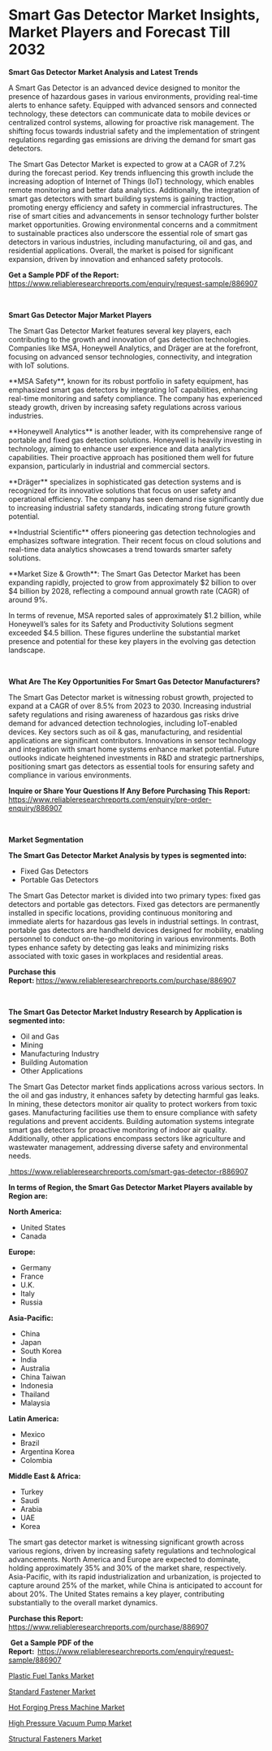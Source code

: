<p><h1>Smart Gas Detector Market Insights, Market Players and Forecast Till 2032</h1></p><p><strong>Smart Gas Detector Market Analysis and Latest Trends</strong></p>
<p><p>A Smart Gas Detector is an advanced device designed to monitor the presence of hazardous gases in various environments, providing real-time alerts to enhance safety. Equipped with advanced sensors and connected technology, these detectors can communicate data to mobile devices or centralized control systems, allowing for proactive risk management. The shifting focus towards industrial safety and the implementation of stringent regulations regarding gas emissions are driving the demand for smart gas detectors.</p><p>The Smart Gas Detector Market is expected to grow at a CAGR of 7.2% during the forecast period. Key trends influencing this growth include the increasing adoption of Internet of Things (IoT) technology, which enables remote monitoring and better data analytics. Additionally, the integration of smart gas detectors with smart building systems is gaining traction, promoting energy efficiency and safety in commercial infrastructures. The rise of smart cities and advancements in sensor technology further bolster market opportunities. Growing environmental concerns and a commitment to sustainable practices also underscore the essential role of smart gas detectors in various industries, including manufacturing, oil and gas, and residential applications. Overall, the market is poised for significant expansion, driven by innovation and enhanced safety protocols.</p></p>
<p><strong>Get a Sample PDF of the Report:&nbsp;</strong> <a href="https://www.reliableresearchreports.com/enquiry/request-sample/886907?utm_campaign=16&utm_medium=2&utm_source=Github&utm_content=ia&utm_term=17022025&utm_id=smart-gas-detector">https://www.reliableresearchreports.com/enquiry/request-sample/886907</a></p>
<p>&nbsp;</p>
<p><strong>Smart Gas Detector Major Market Players</strong></p>
<p><p>The Smart Gas Detector Market features several key players, each contributing to the growth and innovation of gas detection technologies. Companies like MSA, Honeywell Analytics, and Dräger are at the forefront, focusing on advanced sensor technologies, connectivity, and integration with IoT solutions.</p><p>**MSA Safety**, known for its robust portfolio in safety equipment, has emphasized smart gas detectors by integrating IoT capabilities, enhancing real-time monitoring and safety compliance. The company has experienced steady growth, driven by increasing safety regulations across various industries.</p><p>**Honeywell Analytics** is another leader, with its comprehensive range of portable and fixed gas detection solutions. Honeywell is heavily investing in technology, aiming to enhance user experience and data analytics capabilities. Their proactive approach has positioned them well for future expansion, particularly in industrial and commercial sectors.</p><p>**Dräger** specializes in sophisticated gas detection systems and is recognized for its innovative solutions that focus on user safety and operational efficiency. The company has seen demand rise significantly due to increasing industrial safety standards, indicating strong future growth potential.</p><p>**Industrial Scientific** offers pioneering gas detection technologies and emphasizes software integration. Their recent focus on cloud solutions and real-time data analytics showcases a trend towards smarter safety solutions.</p><p>**Market Size & Growth**: The Smart Gas Detector Market has been expanding rapidly, projected to grow from approximately $2 billion to over $4 billion by 2028, reflecting a compound annual growth rate (CAGR) of around 9%. </p><p>In terms of revenue, MSA reported sales of approximately $1.2 billion, while Honeywell’s sales for its Safety and Productivity Solutions segment exceeded $4.5 billion. These figures underline the substantial market presence and potential for these key players in the evolving gas detection landscape.</p></p>
<p>&nbsp;</p>
<p><strong>What Are The Key Opportunities For Smart Gas Detector Manufacturers?</strong></p>
<p><p>The Smart Gas Detector market is witnessing robust growth, projected to expand at a CAGR of over 8.5% from 2023 to 2030. Increasing industrial safety regulations and rising awareness of hazardous gas risks drive demand for advanced detection technologies, including IoT-enabled devices. Key sectors such as oil & gas, manufacturing, and residential applications are significant contributors. Innovations in sensor technology and integration with smart home systems enhance market potential. Future outlooks indicate heightened investments in R&D and strategic partnerships, positioning smart gas detectors as essential tools for ensuring safety and compliance in various environments.</p></p>
<p><strong>Inquire or Share Your Questions If Any Before Purchasing This Report:</strong> <a href="https://www.reliableresearchreports.com/enquiry/pre-order-enquiry/886907?utm_campaign=16&utm_medium=2&utm_source=Github&utm_content=ia&utm_term=17022025&utm_id=smart-gas-detector">https://www.reliableresearchreports.com/enquiry/pre-order-enquiry/886907</a></p>
<p>&nbsp;</p>
<p><strong>Market Segmentation</strong></p>
<p><strong>The Smart Gas Detector Market Analysis by types is segmented into:</strong></p>
<p><ul><li>Fixed Gas Detectors</li><li>Portable Gas Detectors</li></ul></p>
<p><p>The Smart Gas Detector market is divided into two primary types: fixed gas detectors and portable gas detectors. Fixed gas detectors are permanently installed in specific locations, providing continuous monitoring and immediate alerts for hazardous gas levels in industrial settings. In contrast, portable gas detectors are handheld devices designed for mobility, enabling personnel to conduct on-the-go monitoring in various environments. Both types enhance safety by detecting gas leaks and minimizing risks associated with toxic gases in workplaces and residential areas.</p></p>
<p><strong>Purchase this Report:&nbsp;</strong><a href="https://www.reliableresearchreports.com/purchase/886907?utm_campaign=16&utm_medium=2&utm_source=Github&utm_content=ia&utm_term=17022025&utm_id=smart-gas-detector">https://www.reliableresearchreports.com/purchase/886907</a></p>
<p>&nbsp;</p>
<p><strong>The Smart Gas Detector Market Industry Research by Application is segmented into:</strong></p>
<p><ul><li>Oil and Gas</li><li>Mining</li><li>Manufacturing Industry</li><li>Building Automation</li><li>Other Applications</li></ul></p>
<p><p>The Smart Gas Detector market finds applications across various sectors. In the oil and gas industry, it enhances safety by detecting harmful gas leaks. In mining, these detectors monitor air quality to protect workers from toxic gases. Manufacturing facilities use them to ensure compliance with safety regulations and prevent accidents. Building automation systems integrate smart gas detectors for proactive monitoring of indoor air quality. Additionally, other applications encompass sectors like agriculture and wastewater management, addressing diverse safety and environmental needs.</p></p>
<p><a href="https://www.reliableresearchreports.com/smart-gas-detector-r886907?utm_campaign=16&utm_medium=2&utm_source=Github&utm_content=ia&utm_term=17022025&utm_id=smart-gas-detector">&nbsp;https://www.reliableresearchreports.com/smart-gas-detector-r886907</a></p>
<p><strong>In terms of Region, the Smart Gas Detector Market Players available by Region are:</strong></p>
<p>
    <p> <strong> North America: </strong>
        <ul>
            <li>United States</li>
            <li>Canada</li>
        </ul>
        </p> 
    <p> <strong> Europe: </strong>
        <ul>
            <li>Germany</li>
            <li>France</li>
            <li>U.K.</li>
            <li>Italy</li>
            <li>Russia</li>
        </ul>
        </p> 
    <p> <strong> Asia-Pacific: </strong>
        <ul>
            <li>China</li>
            <li>Japan</li>
            <li>South Korea</li>
            <li>India</li>
            <li>Australia</li>
            <li>China Taiwan</li>
            <li>Indonesia</li>
            <li>Thailand</li>
            <li>Malaysia</li>
        </ul>
        </p> 
    <p> <strong> Latin America: </strong>
        <ul>
            <li>Mexico</li>
            <li>Brazil</li>
            <li>Argentina Korea</li>
            <li>Colombia</li>
        </ul>
        </p> 
    <p> <strong> Middle East & Africa: </strong>
        <ul>
            <li>Turkey</li>
            <li>Saudi</li>
            <li>Arabia</li>
            <li>UAE</li>
            <li>Korea</li>
        </ul>
    </p>
    </p>
<p><p>The smart gas detector market is witnessing significant growth across various regions, driven by increasing safety regulations and technological advancements. North America and Europe are expected to dominate, holding approximately 35% and 30% of the market share, respectively. Asia-Pacific, with its rapid industrialization and urbanization, is projected to capture around 25% of the market, while China is anticipated to account for about 20%. The United States remains a key player, contributing substantially to the overall market dynamics.</p></p>
<p><strong>Purchase this Report: </strong><a href="https://www.reliableresearchreports.com/purchase/886907?utm_campaign=16&utm_medium=2&utm_source=Github&utm_content=ia&utm_term=17022025&utm_id=smart-gas-detector">https://www.reliableresearchreports.com/purchase/886907</a></p>
<p>&nbsp;<strong>Get a Sample PDF of the Report:&nbsp;&nbsp;</strong><a href="https://www.reliableresearchreports.com/enquiry/request-sample/886907?utm_campaign=16&utm_medium=2&utm_source=Github&utm_content=ia&utm_term=17022025&utm_id=smart-gas-detector">https://www.reliableresearchreports.com/enquiry/request-sample/886907</a></p>
<p><strong></strong></p>
<p><p><a href="https://github.com/birbamanan03/Market-Research-Report-List-1/blob/main/plastic-fuel-tanks-market.md?utm_campaign=16&utm_medium=2&utm_source=Github&utm_content=ia&utm_term=17022025&utm_id=smart-gas-detector">Plastic Fuel Tanks Market</a></p><p><a href="https://github.com/djibenesha/Market-Research-Report-List-1/blob/main/standard-fastener-market.md?utm_campaign=16&utm_medium=2&utm_source=Github&utm_content=ia&utm_term=17022025&utm_id=smart-gas-detector">Standard Fastener Market</a></p><p><a href="https://github.com/abedlagagica4/Market-Research-Report-List-1/blob/main/hot-forging-press-machine-market.md?utm_campaign=16&utm_medium=2&utm_source=Github&utm_content=ia&utm_term=17022025&utm_id=smart-gas-detector">Hot Forging Press Machine Market</a></p><p><a href="https://github.com/rashkaeduzor/Market-Research-Report-List-1/blob/main/high-pressure-vacuum-pump-market.md?utm_campaign=16&utm_medium=2&utm_source=Github&utm_content=ia&utm_term=17022025&utm_id=smart-gas-detector">High Pressure Vacuum Pump Market</a></p><p><a href="https://github.com/nibbsmantji/Market-Research-Report-List-1/blob/main/structural-fasteners-market.md?utm_campaign=16&utm_medium=2&utm_source=Github&utm_content=ia&utm_term=17022025&utm_id=smart-gas-detector">Structural Fasteners Market</a></p></p>